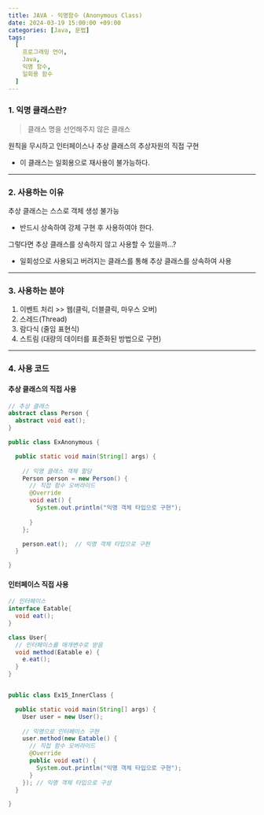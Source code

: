 ```yaml
---
title: JAVA - 익명함수 (Anonymous Class)
date: 2024-03-19 15:00:00 +09:00
categories: [Java, 문법]
tags:
  [
    프로그래밍 언어,
    Java,
    익명 함수,
    일회용 함수
  ]
---
```


### 1. 익명 클래스란?

> 클래스 명을 선언해주지 않은 클래스

원칙을 무시하고 인터페이스나 추상 클래스의 추상자원의 직접 구현
- 이 클래스는 일회용으로 재사용이 불가능하다.

<hr>

### 2. 사용하는 이유

추상 클래스는 스스로 객체 생성 불가능
- 반드시 상속하여 강제 구현 후 사용하여야 한다.
  
그렇다면 추상 클래스를 상속하지 않고 사용할 수 있을까...?
- 일회성으로 사용되고 버려지는 클래스를 통해 추상 클래스를 상속하여 사용

<hr>

### 3. 사용하는 분야

1. 이벤트 처리 >> 웹(클릭, 더블클릭, 마우스 오버)
2. 스레드(Thread)
3. 람다식 (줄임 표현식)
4. 스트림 (대량의 데이터를 표준화된 방법으로 구현)

<hr>

### 4. 사용 코드

#### 추상 클래스의 직접 사용

```java
// 추상 클래스
abstract class Person { 
  abstract void eat();
}

public class ExAnonymous {

  public static void main(String[] args) {
    
    // 익명 클래스 객체 할당
    Person person = new Person() {
      // 직접 함수 오버라이드
      @Override
      void eat() {
        System.out.println("익명 객체 타입으로 구현");
        
      }
    };

    person.eat();  // 익명 객체 타입으로 구현
  }

}
```

#### 인터페이스 직접 사용

```java
// 인터페이스
interface Eatable{
  void eat();
}

class User{
  // 인터페이스를 매개변수로 받음
  void method(Eatable e) {
    e.eat();
  }
}


public class Ex15_InnerClass {

  public static void main(String[] args) {
    User user = new User();
    
    // 익명으로 인터페이스 구현
    user.method(new Eatable() {
      // 직접 함수 오버라이드
      @Override
      public void eat() {
        System.out.println("익명 객체 타입으로 구현");
      }
    }); // 익명 객체 타입으로 구성
  }

}
```